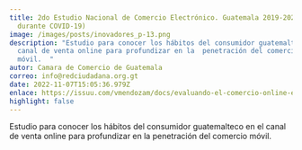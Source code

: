 ```yaml
---
title: 2do Estudio Nacional de Comercio Electrónico. Guatemala 2019-2020 (Pre y
  durante COVID-19)
image: /images/posts/inovadores_p-13.png
description: "Estudio para conocer los hábitos del consumidor guatemalteco en el
  canal de venta online para profundizar en la  penetración del comercio
  móvil.  "
autor: Camara de Comercio de Guatemala
correo: info@redciudadana.org.gt
date: 2022-11-07T15:05:36.979Z
enlace: https://issuu.com/vmendozam/docs/evaluando-el-comercio-online-en-guatemala-20200902
highlight: false
---
```

Estudio para conocer los hábitos del consumidor guatemalteco en el canal de venta online para profundizar en la penetración del comercio móvil.